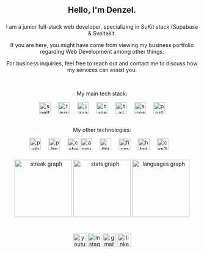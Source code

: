 <h2 align="center">Hello, I'm Denzel.</h2>

###

###
<div align="center">
  
<p>I am a junior full-stack web developer, specializing in SuKit stack (Supabase & Sveltekit.</p>
<p>If you are here, you might have come from viewing my business portfolio regarding Web Development among other things.</p>
<p>For business inquiries, feel free to reach out and contact me to discuss how my services can assist you.</p>
</div>

<br clear="both">

<div align="center">
<p>My main tech stack:</p>
</div>

<div align="center">
  <img width="12" />
  <img src="https://cdn.jsdelivr.net/gh/devicons/devicon/icons/svelte/svelte-original.svg" height="30" alt="svelte logo"  />
  <img width="12" />
  <img src="https://cdn.jsdelivr.net/gh/devicons/devicon/icons/tauri/tauri-original.svg" height="30" alt="tauri logo"  />
  <img width="12" />
  <img src="https://cdn.jsdelivr.net/gh/devicons/devicon/icons/javascript/javascript-original.svg" height="30" alt="javascript logo"  />
  <img width="12" />
  <img src="https://cdn.jsdelivr.net/gh/devicons/devicon/icons/typescript/typescript-original.svg" height="30" alt="typescript logo"  />
  <img width="12" />
  <img  src="https://cdn.jsdelivr.net/gh/devicons/devicon@latest/icons/tailwindcss/tailwindcss-original.svg" height="30" alt="tailwindcss logo"  />
  <img width="12" />
   <img  src="https://cdn.jsdelivr.net/gh/devicons/devicon@latest/icons/supabase/supabase-original.svg" height="30" alt="supabase logo"  />
  <img width="12" />
   <img  src="https://cdn.jsdelivr.net/gh/devicons/devicon@latest/icons/postgresql/postgresql-original.svg" height="30" alt="postgresql logo"  />
  <img width="12" />
</div>

<br clear="both">


<div align="center">
<p>My other technologies:</p>
</div>

<div align="center">
  <img src="https://cdn.jsdelivr.net/gh/devicons/devicon/icons/python/python-original.svg" height="30" alt="python logo"  />
  <img width="12" /> 
  <img src="https://cdn.jsdelivr.net/gh/devicons/devicon/icons/php/php-original.svg" height="30" alt="php logo"  />
  <img width="12" />
  <img src="https://cdn.jsdelivr.net/gh/devicons/devicon/icons/csharp/csharp-original.svg" height="30" alt="csharp logo"  />
  <img src="https://cdn.jsdelivr.net/gh/devicons/devicon/icons/angular/angular-original.svg" height="30" alt="angular logo"  />
  <img width="12" />
  <img  src="https://cdn.jsdelivr.net/gh/devicons/devicon@latest/icons/mysql/mysql-original.svg" height="30" alt="mysql logo"  />
  <img width="12" />
   <img  src="https://cdn.jsdelivr.net/gh/devicons/devicon@latest/icons/figma/figma-original.svg" height="30" alt="figma logo"  />
  <img width="12" />
  <img src="https://cdn.jsdelivr.net/gh/devicons/devicon/icons/html5/html5-original.svg" height="30" alt="html5 logo"  />
  <img width="12" />
  <img src="https://cdn.jsdelivr.net/gh/devicons/devicon/icons/css3/css3-original.svg" height="30" alt="css3 logo"  />
  <img width="12" />
</div>

###

<div align="center">
  <img src="https://streak-stats.demolab.com?user=dummassdenzel&locale=en&mode=daily&theme=dracula&hide_border=false&border_radius=5" height="150" alt="streak graph"  />
  <img src="https://github-readme-stats.vercel.app/api?username=dummassdenzel&hide_title=true&hide_rank=false&show_icons=true&include_all_commits=true&count_private=true&disable_animations=false&theme=tokyonight&locale=en&hide_border=false" height="150" alt="stats graph"  />
  <img src="https://github-readme-stats.vercel.app/api/top-langs?username=dummassdenzel&locale=en&hide_title=false&layout=compact&card_width=320&langs_count=5&theme=tokyonight&hide_border=false" height="150" alt="languages graph"  />
</div>

###

<br clear="both">

<div align="center">
  <img src="https://img.shields.io/static/v1?message=Youtube&logo=youtube&label=&color=FF0000&logoColor=white&labelColor=&style=for-the-badge" height="35" alt="youtube logo"  />
  <img src="https://img.shields.io/static/v1?message=Instagram&logo=instagram&label=&color=E4405F&logoColor=white&labelColor=&style=for-the-badge" height="35" alt="instagram logo"  />   
  <img src="https://img.shields.io/static/v1?message=Gmail&logo=gmail&label=&color=D14836&logoColor=white&labelColor=&style=for-the-badge" height="35" alt="gmail logo"  />
  <img src="https://img.shields.io/static/v1?message=LinkedIn&logo=linkedin&label=&color=0077B5&logoColor=white&labelColor=&style=for-the-badge" height="35" alt="linkedin logo"  />
</div>

